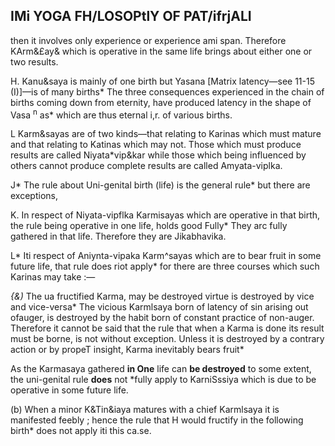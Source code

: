 ## IMi **YOGA FH/LOSOPtlY OF PAT/ifrjALI**

then it involves only experience or experience ami span. Therefore KArm&£ay& which is operative in the same life brings about either one or two results.

H. Kanu&saya is mainly of one birth but Yasana [Matrix latency—see 11-15 (I)]—is of many births\* The three consequences experienced in the chain of births coming down from eternity, have produced latency in the shape of Vasa <sup>n</sup> as\* which are thus eternal i,r. of various births.

L Karm&sayas are of two kinds—that relating to Karinas which must mature and that relating to Katinas which may not. Those which must produce results are called Niyata\*vip&kar while those which being influenced by others cannot produce complete results are called Amyata-viplka.

J\* The rule about Uni-genital birth (life) is the general rule\* but there are exceptions,

K. In respect of Niyata-vipflka Karmisayas which are operative in that birth, the rule being operative in one life, holds good Fully\* They arc fully gathered in that life. Therefore they are Jikabhavika.

L\* Iti respect of Aniynta-vipaka Karm^sayas which are to bear fruit in some future life, that rule does riot apply\* for there are three courses which such Karinas may take :—

*{&)* The ua fructified Karma, may be destroyed virtue is destroyed by vice and vice-versa\* The vicious Karmlsaya born of latency of sin arising out ofauger, is destroyed by the habit born of constant practice of non-auger. Therefore it cannot be said that the rule that when a Karma is done its result must be borne, is not without exception. Unless it is destroyed by a contrary action or by propeT insight, Karma inevitably bears fruit\*

As the Karmasaya gathered **in One** life can **be destroyed** to some extent, the uni-genital rule **does** not \*fully apply to KarniSssiya which is due to be operative in some future life.

(b) When a minor K&Tin&iaya matures with a chief Karmlsaya it is manifested feebly ; hence the rule that H would fructify in the following birth\* does not apply iti this ca.se.